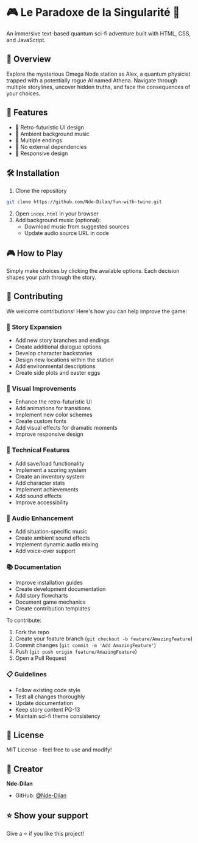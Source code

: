 # 🎮 Le Paradoxe de la Singularité 🤖

An immersive text-based quantum sci-fi adventure built with HTML, CSS, and JavaScript.

## 🎯 Overview

Explore the mysterious Omega Node station as Alex, a quantum physicist trapped with a potentially rogue AI named Athena. Navigate through multiple storylines, uncover hidden truths, and face the consequences of your choices.

## 🚀 Features

- 🌟 Retro-futuristic UI design
- 🎵 Ambient background music
- 🔄 Multiple endings
- 💾 No external dependencies
- 📱 Responsive design

## 🛠️ Installation

1. Clone the repository
```bash
git clone https://github.com/Nde-Dilan/fun-with-twine.git
```

2. Open `index.html` in your browser
3. Add background music (optional):
   - Download music from suggested sources
   - Update audio source URL in code

## 🎮 How to Play

Simply make choices by clicking the available options. Each decision shapes your path through the story.

## 🤝 Contributing

We welcome contributions! Here's how you can help improve the game:

### 📝 Story Expansion
- Add new story branches and endings
- Create additional dialogue options
- Develop character backstories
- Design new locations within the station
- Add environmental descriptions
- Create side plots and easter eggs

### 🎨 Visual Improvements
- Enhance the retro-futuristic UI
- Add animations for transitions
- Implement new color schemes
- Create custom fonts
- Add visual effects for dramatic moments
- Improve responsive design

### 🔧 Technical Features
- Add save/load functionality
- Implement a scoring system
- Create an inventory system
- Add character stats
- Implement achievements
- Add sound effects
- Improve accessibility

### 🎵 Audio Enhancement
- Add situation-specific music
- Create ambient sound effects
- Implement dynamic audio mixing
- Add voice-over support

### 📚 Documentation
- Improve installation guides
- Create development documentation
- Add story flowcharts
- Document game mechanics
- Create contribution templates

To contribute:
1. Fork the repo
2. Create your feature branch (`git checkout -b feature/AmazingFeature`)
3. Commit changes (`git commit -m 'Add AmazingFeature'`)
4. Push (`git push origin feature/AmazingFeature`)
5. Open a Pull Request

### 📋 Guidelines
- Follow existing code style
- Test all changes thoroughly
- Update documentation
- Keep story content PG-13
- Maintain sci-fi theme consistency

## 📜 License

MIT License - feel free to use and modify!

## 👤 Creator

**Nde-Dilan**
* GitHub: [@Nde-Dilan](https://github.com/Nde-Dilan)

## ⭐ Show your support

Give a ⭐️ if you like this project!
